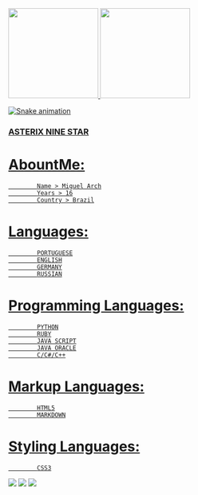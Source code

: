 <div>
<a href="https://github.com/AsterixNine">
<img height="180em" src="https://github-readme-stats.vercel.app/api/top-langs/?username=AsterixNine&layout=compact&langs_count=7&theme=dracula"/>
<img height="180em" src="https://github-readme-stats.vercel.app/api?username=AsterixNine&show_icons=true&theme=dracula&include_all_commits=true&count_private=true"/>
</div>

![Snake animation](https://github.com/AsterixNine/AsterixNine/blob/output/github-contribution-grid-snake.svg)


### ASTERIX NINE STAR
   # AbountMe:
            Name > Miguel Arch
            Years > 16
            Country > Brazil

   # Languages:
            PORTUGUESE
            ENGLISH
            GERMANY
            RUSSIAN

   # Programming Languages:
            PYTHON
            RUBY
            JAVA SCRIPT
            JAVA ORACLE
            C/C#/C++

   # Markup Languages:
            HTML5
            MARKDOWN

   # Styling Languages:
            CSS3





<div>
<!-- Youtube -->
<a href="https://www.youtube.com/@asterixninestar " target="_blank"><img src="https://img.shields.io/badge/YouTube-FF0000?style=for-the-badge&logo=youtube&logoColor=white" target="_blank"></a>
<!-- Instagram -->
<a href="https://instagram.com/miguel.stap/" target="_blank"><img src="https://img.shields.io/badge/-Instagram-%23E4405F?style=for-the-badge&logo=instagram&logoColor=white" target="_blank"></a>
<!-- Gmail -->
<a href = "mailto:contato@AsterixNine"><img src="https://img.shields.io/badge/Gmail-D14836?style=for-the-badge&logo=gmail&logoColor=white" target="_blank"></a>
</div>

